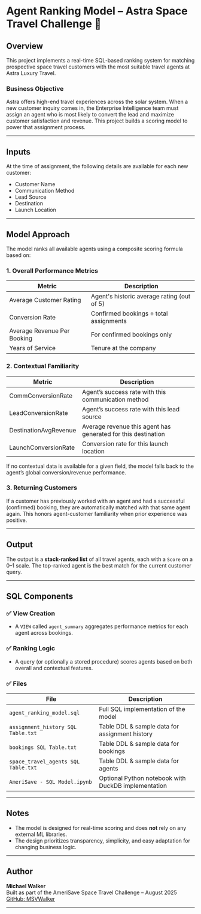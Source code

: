 # Agent Ranking Model – Astra Space Travel Challenge 🚀

## Overview

This project implements a real-time SQL-based ranking system for matching prospective space travel customers with the most suitable travel agents at Astra Luxury Travel.

### Business Objective

Astra offers high-end travel experiences across the solar system. When a new customer inquiry comes in, the Enterprise Intelligence team must assign an agent who is most likely to convert the lead and maximize customer satisfaction and revenue. This project builds a scoring model to power that assignment process.

---

## Inputs

At the time of assignment, the following details are available for each new customer:

- Customer Name
- Communication Method
- Lead Source
- Destination
- Launch Location

---

## Model Approach

The model ranks all available agents using a composite scoring formula based on:

### 1. **Overall Performance Metrics**
| Metric | Description |
|--------|-------------|
| Average Customer Rating | Agent's historic average rating (out of 5) |
| Conversion Rate | Confirmed bookings ÷ total assignments |
| Average Revenue Per Booking | For confirmed bookings only |
| Years of Service | Tenure at the company |

### 2. **Contextual Familiarity**
| Metric | Description |
|--------|-------------|
| CommConversionRate | Agent’s success rate with this communication method |
| LeadConversionRate | Agent’s success rate with this lead source |
| DestinationAvgRevenue | Average revenue this agent has generated for this destination |
| LaunchConversionRate | Conversion rate for this launch location |

If no contextual data is available for a given field, the model falls back to the agent’s global conversion/revenue performance.

### 3. **Returning Customers**
If a customer has previously worked with an agent and had a successful (confirmed) booking, they are automatically matched with that same agent again. This honors agent-customer familiarity when prior experience was positive.

---

## Output

The output is a **stack-ranked list** of all travel agents, each with a `Score` on a 0–1 scale. The top-ranked agent is the best match for the current customer query.

---

## SQL Components

### ✅ View Creation
- A `VIEW` called `agent_summary` aggregates performance metrics for each agent across bookings.

### ✅ Ranking Logic
- A query (or optionally a stored procedure) scores agents based on both overall and contextual features.

### ✅ Files
| File | Description |
|------|-------------|
| `agent_ranking_model.sql` | Full SQL implementation of the model |
| `assignment_history SQL Table.txt` | Table DDL & sample data for assignment history |
| `bookings SQL Table.txt` | Table DDL & sample data for bookings |
| `space_travel_agents SQL Table.txt` | Table DDL & sample data for agents |
| `AmeriSave - SQL Model.ipynb` | Optional Python notebook with DuckDB implementation |

---

## Notes

- The model is designed for real-time scoring and does **not** rely on any external ML libraries.
- The design prioritizes transparency, simplicity, and easy adaptation for changing business logic.

---

## Author

**Michael Walker**  
Built as part of the AmeriSave Space Travel Challenge – August 2025  
[GitHub: MSVWalker](https://github.com/MSVWalker)

---